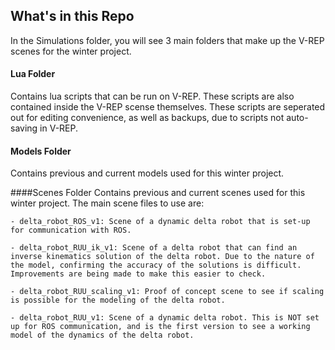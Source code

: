 ## What's in this Repo
In the Simulations folder, you will see 3 main folders that make up the V-REP scenes for the winter project.

#### Lua Folder
Contains lua scripts that can be run on V-REP. These scripts are also contained inside the V-REP scense themselves. These scripts are seperated out for editing convenience, as well as backups, due to scripts not auto-saving in V-REP.

#### Models Folder
Contains previous and current models used for this winter project.

####Scenes Folder
Contains previous and current scenes used for this winter project. The main scene files to use are:

    - delta_robot_ROS_v1: Scene of a dynamic delta robot that is set-up for communication with ROS.

    - delta_robot_RUU_ik_v1: Scene of a delta robot that can find an inverse kinematics solution of the delta robot. Due to the nature of the model, confirming the accuracy of the solutions is difficult. Improvements are being made to make this easier to check.

    - delta_robot_RUU_scaling_v1: Proof of concept scene to see if scaling is possible for the modeling of the delta robot.

    - delta_robot_RUU_v1: Scene of a dynamic delta robot. This is NOT set up for ROS communication, and is the first version to see a working model of the dynamics of the delta robot.
